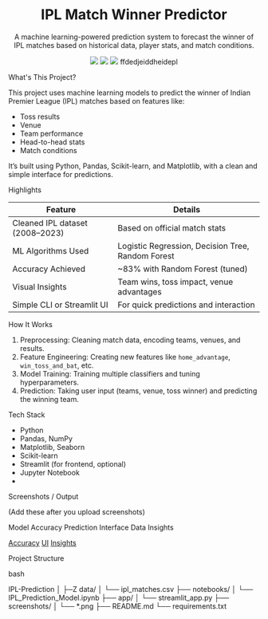 <h1 align="center"> IPL Match Winner Predictor</h1>

<p align="center">
  A machine learning-powered prediction system to forecast the winner of IPL matches based on historical data, player stats, and match conditions. 
</p>

<p align="center">
  <img src="https://img.shields.io/badge/Status-In%20Progress-yellow" />
  <img src="https://img.shields.io/badge/Made%20With-Python-blue" />
  <img src="https://img.shields.io/github/license/janhavi-22/IPL-Prediction" />   ffdedjeiddheidepl 
</p>         
  
What's This Project? 

This project uses machine learning models to predict the winner of Indian Premier League (IPL) matches based on features like:
- Toss results
- Venue
- Team performance
- Head-to-head stats
- Match conditions

It’s built using Python, Pandas, Scikit-learn, and Matplotlib, with a clean and simple interface for predictions.

 Highlights

| Feature                          | Details |
|----------------------------------|---------|
|  Cleaned IPL dataset (2008–2023) | Based on official match stats |
|  ML Algorithms Used             | Logistic Regression, Decision Tree, Random Forest |
|  Accuracy Achieved             | ~83% with Random Forest (tuned) |
|  Visual Insights               | Team wins, toss impact, venue advantages |
|  Simple CLI or Streamlit UI   | For quick predictions and interaction |

 How It Works

1. Preprocessing: Cleaning match data, encoding teams, venues, and results.
2. Feature Engineering: Creating new features like `home_advantage`, `win_toss_and_bat`, etc.
3. Model Training: Training multiple classifiers and tuning hyperparameters.
4. Prediction: Taking user input (teams, venue, toss winner) and predicting the winning team.

 Tech Stack

-  Python
-  Pandas, NumPy
-  Matplotlib, Seaborn
-  Scikit-learn
-  Streamlit (for frontend, optional)
-  Jupyter Notebook
-  
 Screenshots / Output

(Add these after you upload screenshots)

 Model Accuracy Prediction Interface Data Insights 

[Accuracy](./screenshots/accuracy.png) [UI](./screenshots/ui.png) [Insights](./screenshots/insights.png) 

 Project Structure

bash

IPL-Prediction
│
├─Z data/
│   └── ipl_matches.csv
├── notebooks/
│   └── IPL_Prediction_Model.ipynb
├── app/
│   └── streamlit_app.py
├── screenshots/
│   └── *.png
├── README.md
└── requirements.txt
